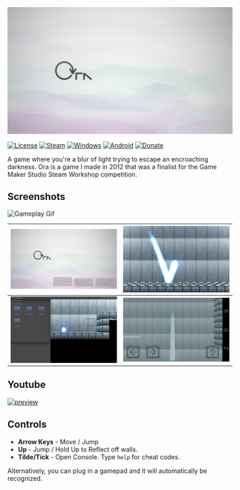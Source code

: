 ![Ora Logo](screenshots/cover.jpg)

[![License][license-img]][license-url]
[![Steam][steam-img]][steam-url]
[![Windows][windows-img]][windows-url]
[![Android][android-img]][android-url]
[![Donate][donate-img]][donate-url]

A game where you're a blur of light trying to escape an encroaching darkness. Ora is a game I made in 2012 that was a finalist for the Game Maker Studio Steam Workshop competition.

## Screenshots

![Gameplay Gif](screenshots/gameplay-animation.gif)

| ![Main Menu](screenshots/menu.png) | ![Gameplay](screenshots/gameplay.png) |
|:-:|:-:|
| ![Editor](screenshots/editor.png) | ![Android App](screenshots/android.png) |

## Youtube

[![preview](http://img.youtube.com/vi/-kXZ0GLl9TQ/0.jpg)](http://www.youtube.com/watch?v=-kXZ0GLl9TQ "Ora Gameplay")

## Controls

- **Arrow Keys** - Move / Jump
- **Up** - Jump / Hold Up to Reflect off walls. 
- **Tilde/Tick** - Open Console. Type `help` for cheat codes.

Alternatively, you can plug in a gamepad and it will automatically be recognized. 

[donate-img]: http://img.shields.io/:$-patreon-green.svg?style=flat-square
[donate-url]: https://www.patreon.com/alaingalvan
[license-img]: http://img.shields.io/:license-mit-blue.svg?style=flat-square
[license-url]: https://opensource.org/licenses/MIT  
[steam-url]: https://steamcommunity.com/sharedfiles/filedetails/?id=101432890&tscn=1350763601
[steam-img]: https://img.shields.io/badge/steam-workshop-2a2a2a.svg?style=flat-square
[windows-img]: http://img.shields.io/:download-win-03b3fe.svg?style=flat-square
[windows-url]: https://github.com/alaingalvan/ora.gmx/raw/master/builds/windows/ora.exe 
[android-img]: http://img.shields.io/:download-android-a4ca39.svg?style=flat-square
[android-url]: https://github.com/alaingalvan/ora.gmx/raw/master/builds/android/ora.apk